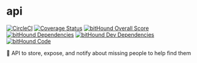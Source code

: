 # api

[![CircleCI](https://circleci.com/gh/Solidalert/api.svg?style=svg)](https://circleci.com/gh/Solidalert/api)
[![Coverage Status](https://coveralls.io/repos/github/Solidalert/api/badge.svg?branch=master)](https://coveralls.io/github/Solidalert/api?branch=master)
[![bitHound Overall Score](https://www.bithound.io/github/Solidalert/api/badges/score.svg)](https://www.bithound.io/github/Solidalert/api)
[![bitHound Dependencies](https://www.bithound.io/github/Solidalert/api/badges/dependencies.svg)](https://www.bithound.io/github/Solidalert/api/master/dependencies/npm)
[![bitHound Dev Dependencies](https://www.bithound.io/github/Solidalert/api/badges/devDependencies.svg)](https://www.bithound.io/github/Solidalert/api/master/dependencies/npm)
[![bitHound Code](https://www.bithound.io/github/Solidalert/api/badges/code.svg)](https://www.bithound.io/github/Solidalert/api)

:telescope:  API to store, expose, and notify about missing people to help find them
